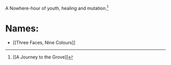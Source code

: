A Nowhere-hour of youth, healing and mutation.[^1]

# Names:
- [[Three Faces, Nine Colours]]

[^1]: [[A Journey to the Grove]]